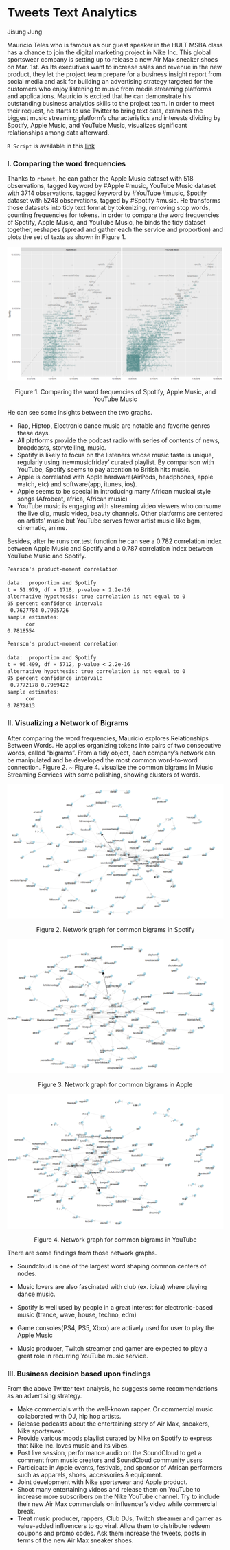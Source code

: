 # Tweets Text Analytics

Jisung Jung

Mauricio Teles who is famous as our guest speaker in the HULT MSBA class has a chance to join the digital marketing project in Nike Inc. This global sportswear company is setting up to release a new Air Max sneaker shoes on Mar. 1st. As Its executives want to increase sales and revenue in the new product, they let the project team prepare for a business insight report from social media and ask for building an advertising strategy targeted for the customers who enjoy listening to music from media streaming platforms and applications. Mauricio is excited that he can demonstrate his outstanding business analytics skills to the project team. In order to meet their request, he starts to use Twitter to bring text data, examines the biggest music streaming platform’s characteristics and interests dividing by Spotify, Apple Music, and YouTube Music, visualizes significant relationships among data afterward.

`R Script` is available in this <a href="https://github.com/marvin-jung/Intel-Asia-Pacific-The-Catch-Win-Campaign/raw/main/excel/Linear-Programming-for-Intel-Asia-Campaign.xlsx">link</a>

### I. Comparing the word frequencies

Thanks to `rtweet`, he can gather the Apple Music dataset with 518 observations, tagged keyword by #Apple #music, YouTube Music dataset with 3714 observations, tagged keyword by #YouTube #music, Spotify dataset with 5248 observations, tagged by #Spotify #music. He transforms those datasets into tidy text format by tokenizing, removing stop words, counting frequencies for tokens. In order to compare the word frequencies of Spotify, Apple Music, and YouTube Music, he binds the tidy dataset together, reshapes (spread and gather each the service and proportion) and plots the set of texts as shown in Figure 1.

<img src="images/plot_zoom.png">
<p style="text-align: center;"> Figure 1. Comparing the word frequencies of Spotify, Apple Music, and YouTube Music</p>

He can see some insights between the two graphs.

- Rap, Hiptop, Electronic dance music are notable and favorite genres these days.
- All platforms provide the podcast radio with series of contents of news, broadcasts, storytelling, music.
- Spotify is likely to focus on the listeners whose music taste is unique, regularly using ‘newmusicfriday’ curated playlist. By comparison with YouTube, Spotify seems to pay attention to British hits music.
- Apple is correlated with Apple hardware(AirPods, headphones, apple watch, etc) and software(app, itunes, ios). 
- Apple seems to be special in introducing many African musical style songs (Afrobeat, africa, African music)
- YouTube music is engaging with streaming video viewers who consume the live clip, music video, beauty channels. Other platforms are centered on artists' music but YouTube serves fewer artist music like bgm, cinematic, anime.

Besides, after he runs cor.test function he can see a 0.782 correlation index between Apple Music and Spotify and a 0.787 correlation index between YouTube Music and Spotify.

```
Pearson's product-moment correlation

data:  proportion and Spotify
t = 51.979, df = 1718, p-value < 2.2e-16
alternative hypothesis: true correlation is not equal to 0
95 percent confidence interval:
 0.7627784 0.7995726
sample estimates:
      cor 
0.7818554 
```

```
Pearson's product-moment correlation

data:  proportion and Spotify
t = 96.499, df = 5712, p-value < 2.2e-16
alternative hypothesis: true correlation is not equal to 0
95 percent confidence interval:
 0.7772178 0.7969422
sample estimates:
      cor 
0.7872813 
```

### II. Visualizing a Network of Bigrams

After comparing the word frequencies, Mauricio explores Relationships Between Words. He applies organizing tokens into pairs of two consecutive words, called “bigrams”. From a tidy object, each company’s network can be manipulated and be developed the most common word-to-word connection.
Figure 2. ~ Figure 4. visualize the common bigrams in Music Streaming Services with some polishing, showing clusters of words.

<img src="images/plot_Spotify.png">
<p style="text-align: center;"> Figure 2. Network graph for common bigrams in Spotify </p>

<img src="images/plot_Apple.png">
<p style="text-align: center;"> Figure 3. Network graph for common bigrams in Apple </p>

<img src="images/plot_YouTube.png">
<p style="text-align: center;"> Figure 4. Network graph for common bigrams in YouTube </p>

There are some findings from those network graphs.

- Soundcloud is one of the largest word shaping common centers of nodes.

- Music lovers are also fascinated with club (ex. ibiza) where playing dance music.

- Spotify is well used by people in a great interest for electronic-based music (trance, wave, house, techno, edm)

- Game consoles(PS4, PS5, Xbox) are actively used for user to play the Apple Music

- Music producer, Twitch streamer and gamer are expected to play a great role in recurring YouTube music service.


### III.  Business decision based upon findings

From the above Twitter text analysis, he suggests some recommendations as an advertising strategy.

- Make commercials with the well-known rapper. Or commercial music collaborated with DJ, hip hop artists.
- Release podcasts about the entertaining story of Air Max, sneakers, Nike sportswear.
- Provide various moods playlist curated by Nike on Spotify to express that Nike Inc. loves music and its vibes.
- Post live session, performance audio on the SoundCloud to get a comment from music creators and SoundCloud community users 
- Participate in Apple events, festivals, and sponsor of African performers such as apparels, shoes, accessories & equipment.
- Joint development with Nike sportswear and Apple product.
- Shoot many entertaining videos and release them on YouTube to increase more subscribers on the Nike YouTube channel. Try to include their new Air Max commercials on influencer’s video while commercial break.
- Treat music producer, rappers, Club DJs, Twitch streamer and gamer as value-added influencers to go viral. Allow them to distribute redeem coupons and promo codes. Ask them increase the tweets, posts in terms of the new Air Max sneaker shoes. 
